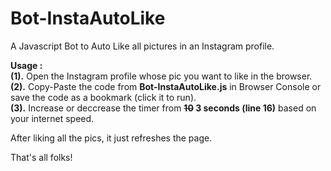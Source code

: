 # Bot-InstaAutoLike
A Javascript Bot to Auto Like all pictures in an Instagram profile.  

**Usage :**  
**(1).** Open the Instagram profile whose pic you want to like in the browser.  
**(2).** Copy-Paste the code from **Bot-InstaAutoLike.js** in Browser Console or save the code as a bookmark (click it to run).  
**(3).** Increase or deccrease the timer from **~~10~~ 3 seconds (line 16)** based on your internet speed.  

After liking all the pics, it just refreshes the page.  

That's all folks!
